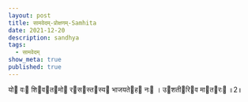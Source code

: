 ```yaml
---
layout: post
title: सामवेदम्-प्रोक्षणम्-Samhita
date: 2021-12-20
description: sandhya
tags:
  - सामवेदम्
show_meta: true
published: true
---
```



यो वः शिवतमो रसस्तस्य भाजयतेह नः । उशतीरिव मातरः ॥2॥ 
